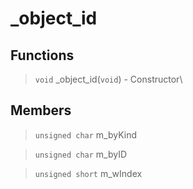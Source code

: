 # _object_id
 
## Functions
 
> `void` _object_id(`void`) - Constructor\
 
## Members
 
> `unsigned char` m_byKind
 
> `unsigned char` m_byID
 
> `unsigned short` m_wIndex
 
